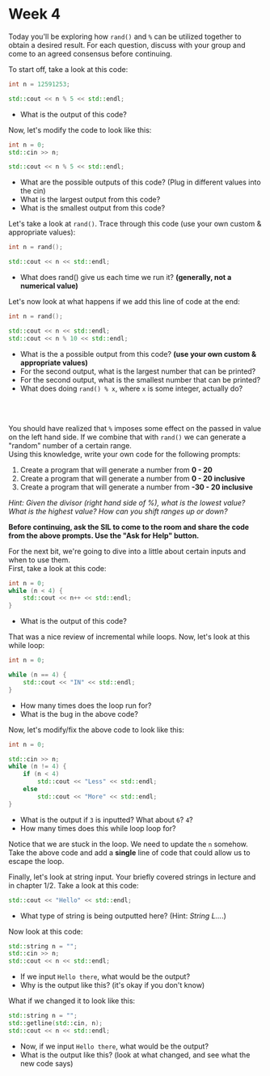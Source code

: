 # Week 4

Today you'll be exploring how `rand()` and `%` can be utilized together to obtain a desired result.
For each question, discuss with your group and come to an agreed consensus before continuing.

To start off, take a look at this code:
```c++
int n = 12591253;

std::cout << n % 5 << std::endl;
```
* What is the output of this code?

Now, let's modify the code to look like this:
```c++
int n = 0;
std::cin >> n;

std::cout << n % 5 << std::endl;
```
* What are the possible outputs of this code? (Plug in different values into the cin)
* What is the largest output from this code?
* What is the smallest output from this code?

Let's take a look at `rand()`. Trace through this code (use your own custom & appropriate values):
```c++
int n = rand();

std::cout << n << std::endl;
```
* What does rand() give us each time we run it? **(generally, not a numerical value)**

Let's now look at what happens if we add this line of code at the end:
```c++
int n = rand();

std::cout << n << std::endl;
std::cout << n % 10 << std::endl;
```
* What is the a possible output from this code? **(use your own custom & appropriate values)**
* For the second output, what is the largest number that can be printed?
* For the second output, what is the smallest number that can be printed?
* What does doing `rand() % x`, where `x` is some integer, actually do?

<br>
</br>

You should have realized that `%` imposes some effect on the passed in value on the left hand side.
If we combine that with `rand()` we can generate a "random" number of a certain range.  
Using this knowledge, write your own code for the following prompts:
1. Create a program that will generate a number from **0 - 20**
2. Create a program that will generate a number from **0 - 20 inclusive**
3. Create a program that will generate a number from **-30 - 20 inclusive**

*Hint: Given the divisor (right hand side of %), what is the lowest value? What is the highest value? How can you shift ranges up or down?*

**Before continuing, ask the SIL to come to the room and share the code from the above prompts. Use the "Ask for Help" button.**

For the next bit, we're going to dive into a little about certain inputs and when to use them.  
First, take a look at this code:
```c++
int n = 0;
while (n < 4) {
    std::cout << n++ << std::endl;
}
```
* What is the output of this code?

That was a nice review of incremental while loops. Now, let's look at this while loop:
```c++
int n = 0;

while (n == 4) {
    std::cout << "IN" << std::endl;
}
```
* How many times does the loop run for?
* What is the bug in the above code?

Now, let's modify/fix the above code to look like this:
```c++
int n = 0;

std::cin >> n;
while (n != 4) {
    if (n < 4)
        std::cout << "Less" << std::endl;
    else 
        std::cout << "More" << std::endl;
}
```
* What is the output if `3` is inputted? What about `6`? `4`?
* How many times does this while loop loop for?

Notice that we are stuck in the loop. We need to update the `n` somehow.  
Take the above code and add a **single** line of code that could allow us to escape the loop.  

Finally, let's look at string input. Your briefly covered strings in lecture and in chapter 1/2.
Take a look at this code:
```c++
std::cout << "Hello" << std::endl;
```
* What type of string is being outputted here? (Hint: *String L...*.)

Now look at this code:
```c++
std::string n = "";
std::cin >> n;
std::cout << n << std::endl;
```
* If we input `Hello there`, what would be the output?
* Why is the output like this? (it's okay if you don't know)

What if we changed it to look like this:
```c++
std::string n = "";
std::getline(std::cin, n);
std::cout << n << std::endl;
```
* Now, if we input `Hello there`, what would be the output?
* What is the output like this? (look at what changed, and see what the new code says)
